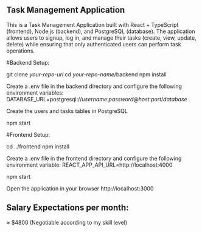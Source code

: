 ## Task Management Application

This is a Task Management Application built with React + TypeScript (frontend), Node.js (backend), and PostgreSQL (database). The application allows users to signup, log in, and manage their tasks (create, view, update, delete) while ensuring that only authenticated users can perform task operations.

#Backend Setup:

git clone _your-repo-url_
cd _your-repo-name_/backend
npm install

Create a .env file in the backend directory and configure the following environment variables:
DATABASE_URL=postgresql://_username_:_password_@_host_:_port_/_database_

Create the users and tasks tables in PostgreSQL

npm start


#Frontend Setup:

cd ../frontend
npm install

Create a .env file in the frontend directory and configure the following environment variable:
REACT_APP_API_URL=http://localhost:4000

npm start


Open the application in your browser http://localhost:3000

## Salary Expectations per month:
≈ $4800 (Negotiable according to my skill level)




